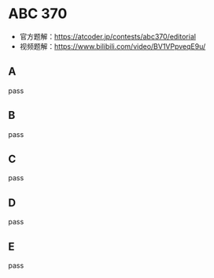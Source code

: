 # ABC 370

* 官方题解：<https://atcoder.jp/contests/abc370/editorial>
* 视频题解：<https://www.bilibili.com/video/BV1VPpveqE9u/>

## A

pass

## B

pass

## C

pass

## D

pass

## E

pass
